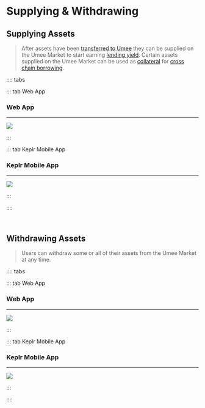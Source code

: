 # Supplying & Withdrawing

## Supplying Assets 

> After assets have been [transferred to Umee](/users/using-the-web-app/transferring-tokens) they can be supplied on the Umee Market to start earning [lending yield](/learn-the-basics/umee-basics/common-terms.html#supply-apr). Certain assets supplied on the Umee Market can be used as [collateral](/learn-the-basics/umee-basics/common-terms.html#collateral) for [cross chain borrowing](/users/using-the-web-app/borrow-repay).

:::: tabs

::: tab Web App

### Web App

****

![](/bg/supply-assets.gif)

:::

::: tab Keplr Mobile App

### Keplr Mobile App

****

![](/bg/mobile-supply.gif)

:::

::::

<br>

## Withdrawing Assets

> Users can withdraw some or all of their assets from the Umee Market at any time.

:::: tabs

::: tab Web App

### Web App

****

![](/bg/withdraw-assets.gif)

:::

::: tab Keplr Mobile App

### Keplr Mobile App

****

![](/bg/mobile-withdraw.gif)

:::

::::